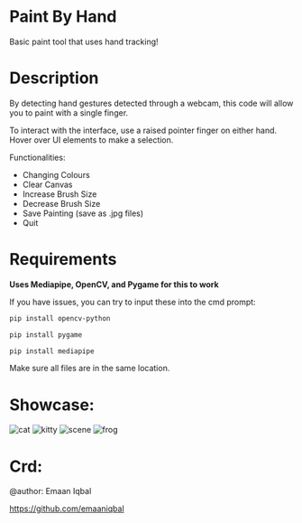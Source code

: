 # Paint By Hand
Basic paint tool that uses hand tracking!

Description
===============================
By detecting hand gestures detected through a webcam, this code will allow you to paint with a single finger.

To interact with the interface, use a raised pointer finger on either hand.
Hover over UI elements to make a selection.

Functionalities:
- Changing Colours
- Clear Canvas
- Increase Brush Size
- Decrease Brush Size
- Save Painting (save as .jpg files)
- Quit

Requirements
===============================
**Uses Mediapipe, OpenCV, and Pygame for this to work**

If you have issues, you can try to input these into the cmd prompt:

```bash
pip install opencv-python
```

```bash
pip install pygame
```

```bash
pip install mediapipe
```

Make sure all files are in the same location.


Showcase:
===============================
![cat](https://github.com/user-attachments/assets/6cf5e8d8-87d6-4012-8692-17f3aa6b1883)
![kitty](https://github.com/user-attachments/assets/535ac2b9-0a98-4fb1-a1f0-5db28544f151)
![scene](https://github.com/user-attachments/assets/3976ae8f-ca8e-4668-af9b-503c9b16151e)
![frog](https://github.com/user-attachments/assets/dd60f074-696e-47c9-8319-75bd72606407)



Crd:
===============================
@author: Emaan Iqbal

https://github.com/emaaniqbal


